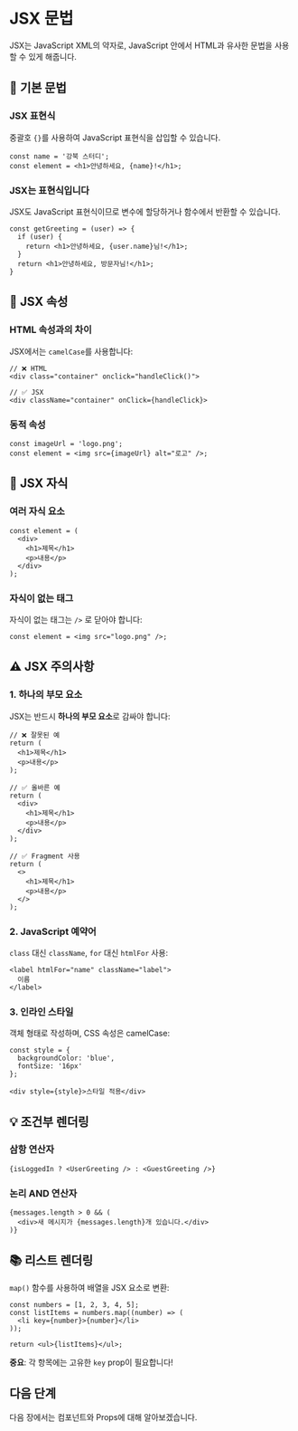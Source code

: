 # JSX 문법

JSX는 JavaScript XML의 약자로, JavaScript 안에서 HTML과 유사한 문법을 사용할 수 있게 해줍니다.

## 📝 기본 문법

### JSX 표현식

중괄호 `{}`를 사용하여 JavaScript 표현식을 삽입할 수 있습니다.

```tsx
const name = '강북 스터디';
const element = <h1>안녕하세요, {name}!</h1>;
```

### JSX는 표현식입니다

JSX도 JavaScript 표현식이므로 변수에 할당하거나 함수에서 반환할 수 있습니다.

```tsx
const getGreeting = (user) => {
  if (user) {
    return <h1>안녕하세요, {user.name}님!</h1>;
  }
  return <h1>안녕하세요, 방문자님!</h1>;
}
```

## 🎨 JSX 속성

### HTML 속성과의 차이

JSX에서는 `camelCase`를 사용합니다:

```tsx
// ❌ HTML
<div class="container" onclick="handleClick()">

// ✅ JSX
<div className="container" onClick={handleClick}>
```

### 동적 속성

```tsx
const imageUrl = 'logo.png';
const element = <img src={imageUrl} alt="로고" />;
```

## 🔄 JSX 자식

### 여러 자식 요소

```tsx
const element = (
  <div>
    <h1>제목</h1>
    <p>내용</p>
  </div>
);
```

### 자식이 없는 태그

자식이 없는 태그는 `/>` 로 닫아야 합니다:

```tsx
const element = <img src="logo.png" />;
```

## ⚠️ JSX 주의사항

### 1. 하나의 부모 요소

JSX는 반드시 **하나의 부모 요소**로 감싸야 합니다:

```tsx
// ❌ 잘못된 예
return (
  <h1>제목</h1>
  <p>내용</p>
);

// ✅ 올바른 예
return (
  <div>
    <h1>제목</h1>
    <p>내용</p>
  </div>
);

// ✅ Fragment 사용
return (
  <>
    <h1>제목</h1>
    <p>내용</p>
  </>
);
```

### 2. JavaScript 예약어

`class` 대신 `className`, `for` 대신 `htmlFor` 사용:

```tsx
<label htmlFor="name" className="label">
  이름
</label>
```

### 3. 인라인 스타일

객체 형태로 작성하며, CSS 속성은 camelCase:

```tsx
const style = {
  backgroundColor: 'blue',
  fontSize: '16px'
};

<div style={style}>스타일 적용</div>
```

## 💡 조건부 렌더링

### 삼항 연산자

```tsx
{isLoggedIn ? <UserGreeting /> : <GuestGreeting />}
```

### 논리 AND 연산자

```tsx
{messages.length > 0 && (
  <div>새 메시지가 {messages.length}개 있습니다.</div>
)}
```

## 📚 리스트 렌더링

`map()` 함수를 사용하여 배열을 JSX 요소로 변환:

```tsx
const numbers = [1, 2, 3, 4, 5];
const listItems = numbers.map((number) => (
  <li key={number}>{number}</li>
));

return <ul>{listItems}</ul>;
```

**중요**: 각 항목에는 고유한 `key` prop이 필요합니다!

## 다음 단계

다음 장에서는 컴포넌트와 Props에 대해 알아보겠습니다.
